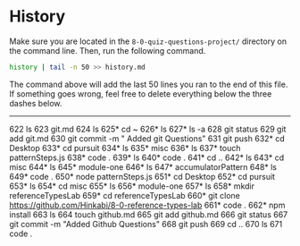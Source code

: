# History

Make sure you are located in the `8-0-quiz-questions-project/` directory on the command line. Then, run the following command.

```bash
history | tail -n 50 >> history.md
```

The command above will add the last 50 lines you ran to the end of this file. If something goes wrong, feel free to delete everything below the three dashes below.

---
  622  ls
  623  git.md
  624  ls
  625* cd ~
  626* ls
  627* ls -a
  628  git status
  629  git add git.md
  630  git commit -m " Added git Questions"
  631  git push
  632* cd Desktop
  633* cd pursuit
  634* ls
  635* misc
  636* ls
  637* touch patternSteps.js
  638* code .
  639* ls
  640* code .
  641* cd ..
  642* ls
  643* cd misc
  644* ls
  645* module-one
  646* ls
  647* accumulatorPattern
  648* ls
  649* code .
  650* node patternSteps.js
  651* cd Desktop
  652* cd pursuit
  653* ls
  654* cd misc
  655* ls
  656* module-one
  657* ls
  658* mkdir referenceTypesLab
  659* cd referenceTypesLab
  660* git clone https://github.com/Hinkabi/8-0-reference-types-lab
  661* code .
  662* npm install
  663  ls
  664  touch github.md
  665  git add github.md
  666  git status
  667  git commit -m "Added Github Questions"
  668  git push
  669  cd ..
  670  ls
  671  code .
